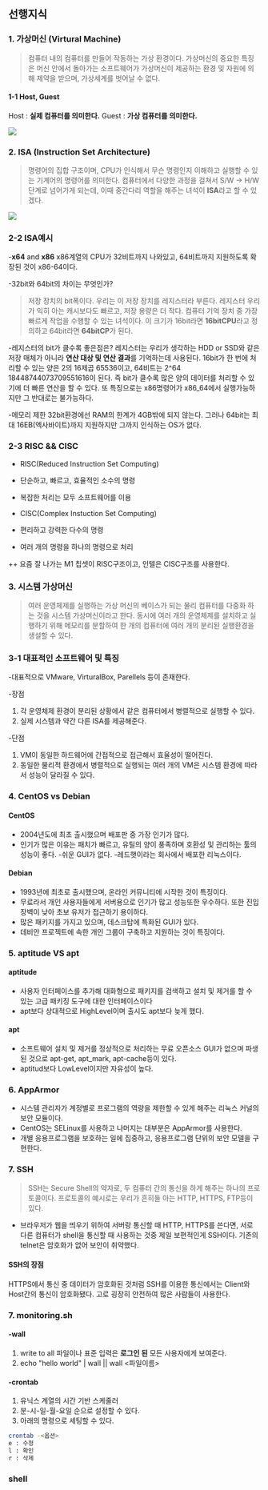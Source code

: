
## 선행지식

### 1. 가상머신 (Virtural Machine)

> 컴퓨터 내의 컴퓨터를 만들어 작동하는 가상 환경이다.
가상머신의 중요한 특징은 머신 안에서 돌아가는 소프트웨어가 가상머신이 제공하는 환경 및 자원에 의해 제약을 받으며, 가상세계를 벗어날 수 없다.

#### 1-1 Host, Guest
Host : **실제 컴퓨터를 의미한다.**
Guest : **가상 컴퓨터를 의미한다.**

![](https://images.velog.io/images/asroq1/post/aed48bd9-92d4-4c01-8e11-5e3c23a9c388/vm.jpeg)


### 2. ISA (Instruction Set Architecture)

> 명령어의 집합 구조이며, CPU가 인식해서 무슨 명령인지 이해하고 실행할 수 있는 기계어의 명령어를 의미한다.
컴퓨터에서 다양한 과정을 걸쳐서 S/W -> H/W 단계로 넘어가게 되는데, 이때 중간다리 역할을 해주는 녀석이 **ISA**라고 할 수 있겠다.

![](https://images.velog.io/images/asroq1/post/605aa1a5-311f-4703-b2dd-cbe60879279b/isa.jpeg)


### 2-2 ISA예시

-**x64** and **x86**
x86계열의 CPU가 32비트까지 나와있고, 64비트까지 지원하도록 확장된 것이 x86-64이다.

-32bit와 64bit의 차이는 무엇인가?
> 저장 장치의 bit폭이다. 우리는 이 저장 장치를 레지스터라 부른다. 레지스터 우리가 익히 아는 캐시보다도 빠르고, 저장 용량은 더 작다. 컴퓨터 기억 장치 중 가장 빠르게 작업을 수행할 수 있는 녀석이다. 이 크기가 16bit라면 **16bitCPU**라고 정의하고  64bit라면 **64bitCP**가 된다.

-레지스터의 bit가 클수록 좋은점은?
레지스터는 우리가 생각하는 HDD or SSD와 같은 저장 매체가 아니라 **연산 대상 및 연산 결과**를 기억하는데 사용된다. 16bit가 한 번에 처리할 수 있는 양은 2의 16제곱 65536이고, 64비트는 2^64 18448744073709551616이 된다. 즉 bit가 클수록 많은 양의 데이터를 처리할 수 있기에 더 빠른 연산을 할 수 있다. 또 특징으로는 x86명령어가 x86_64에서 실행가능하지만 그 반대로는 불가능하다.

-메모리 제한
32bit환경에선 RAM의 한계가 4GB밖에 되지 않는다. 그러나 64bit는 최대 16EB(엑사바이트)까지 지원하지만 그까지 인식하는 OS가 없다.

### 2-3 RISC && CISC
- RISC(Reduced Instruction Set Computing)
- 단순하고, 빠르고, 효율적인 소수의 명령
- 복잡한 처리는 모두 소프트웨어를 이용


- CISC(Complex Instuction Set Computing)
- 편리하고 강력한 다수의 명령
- 여러 개의 명령을 하나의 명령으로 처리

++ 요즘 잘 나가는 M1 칩셋이 RISC구조이고, 인텔은 CISC구조를 사용한다.


### 3. 시스템 가상머신
> 여러 운영체제를 실행하는 가상 머신의 베이스가 되는 물리 컴퓨터를 다중화 하는 것을 시스템 가상머신이라고 한다.
동시에 여러 개의 운영체제를 설치하고 실행하기 위해 메모리를 분할하여 한 개의 컴퓨터에 여러 개의 분리된 실행환경을 생설할 수 있다.

### 3-1 대표적인 소프트웨어 및 특징
-대표적으로 VMware, VirturalBox, Parellels 등이 존재한다.

-장점
1. 각 운영체제 환경이 분리된 상황에서 같은 컴퓨터에서 병렬적으로 실행할 수 있다.
2. 실제 시스템과 약간 다른 ISA를 제공해준다.

-단점
1. VM이 동일한 하드웨어에 간접적으로 접근해서 효율성이 떨어진다.
2. 동일한 물리적 환경에서 병렬적으로 실행되는 여러 개의 VM은 시스템 환경에 따라서 성능이 달라질 수 있다.


### 4. CentOS vs Debian

#### CentOS
- 2004년도에 최초 출시했으며 배포판 중 가장 인기가 많다. 
- 인기가 많은 이유는 패치가 빠르고, 유틸의 양이 풍족하며 호환성 및 관리하는 툴의 성능이 좋다.
-쉬운 GUI가 없다.
-레드햇이라는 회사에서 배포한 리눅스이다.


#### Debian
- 1993년에 최초로 출시했으며, 온라인 커뮤니티에 시작한 것이 특징이다.
- 무료라서 개인 사용자들에게 서버용으로 인기가 많고 성능또한 우수하다. 또한 진입장벽이 낮아 초보 유저가 접근하기 용이하다.
- 많은 패키지를 가지고 있으며, 데스크탑에 특화된 GUI가 있다.
- 데비안 프로젝트에 속한 개인 그룹이 구축하고 지원하는 것이 특징이다.

### 5. aptitude VS apt

#### aptitude
- 사용자 인터페이스를 추가해 대화형으로 패키지를 검색하고 설치 및 제거를 할 수 있는 고급 패키징 도구에 대한 인터페이스이다
- apt보다 상대적으로 HighLevel이며 출시도 apt보다 늦게 했다.

#### apt
- 소프트웨어 설치 및 제거를 정상적으로 처리하는 무료 오픈소스 GUI가 없으며 파생된 것으로 apt-get, apt_mark, apt-cache등이 있다.
- aptitud보다 LowLevel이지만 자유성이 높다.



### 6. AppArmor
- 시스템 관리자가 계정별로 프로그램의 역량을 제한할 수 있게 해주는 리눅스 커널의 보안 모듈이다.
- CentOS는 SELinux를 사용하고 나머지는 대부분은 AppArmor를 사용한다.
- 개별 응용프로그램을 보호하는 일에 집중하고, 응용프로그램 단위의 보안 모델을 구현한다.


### 7. SSH
> SSH는 Secure Shell의 약자로, 두 컴퓨터 간의 통신을 하게 해주는 하나의 프로토콜이다.
프로토콜의 예시로는 우리가 흔히들 아는 HTTP, HTTPS, FTP등이 있다.

- 브라우저가 웹을 띄우기 위하여 서버랑 통신할 때 HTTP, HTTPS를 쓴다면, 서로 다른 컴퓨터가 shell을 통신할 때 사용하는 것중 제일 보편적인게 SSH이다. 기존의 telnet은 암호화가 없어 보안이 취약했다.


####  SSH의 장점
HTTPS에서 통신 중 데이터가 암호화된 것처럼 SSH를 이용한 통신에서는 Client와 Host간의 통신이 암호화됐다. 고로 굉장히 안전하여 많은 사람들이 사용한다.






### 7. monitoring.sh

#### -wall

1. write to all 파일이나 표준 입력은 **로그인 된** 모든 사용자에게 보여준다.
2. echo "hello world" | wall || wall <파일이름>

#### -crontab

1. 유닉스 계열의 시간 기반 스케줄러
2. 분-시-일-월-요일 순으로 설정할 수 있다.
3. 아래의 명령으로 세팅할 수 있다.
```bash 
crontab -<옵션>
e : 수정
l : 확인
r : 삭제

```

### shell 